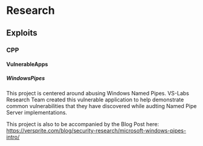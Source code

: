 # Research
## Exploits
### CPP
#### VulnerableApps
##### WindowsPipes

This project is centered around abusing Windows Named Pipes. VS-Labs Research Team created this vulnerable application to help demonstrate common vulnerabilities that they have discovered while audting Named Pipe Server implementations.

This project is also to be accompanied by the Blog Post here: https://versprite.com/blog/security-research/microsoft-windows-pipes-intro/

